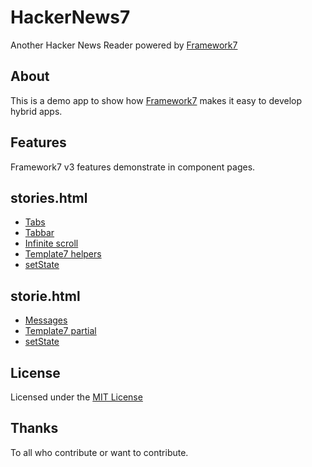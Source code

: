 HackerNews7
===========

Another Hacker News Reader powered by [Framework7](https://github.com/nolimits4web/Framework7)

About
-----
This is a demo app to show how [Framework7](https://github.com/nolimits4web/Framework7) makes it easy to develop hybrid apps.

Features
--------

Framework7 v3 features demonstrate in component pages.

## stories.html

- [Tabs](http://framework7.io/docs/tabs.html)
- [Tabbar](http://framework7.io/docs/toolbar-tabbar.html)
- [Infinite scroll](http://framework7.io/docs/infinite-scroll.html)
- [Template7 helpers](http://idangero.us/template7)
- [setState](https://blog.framework7.io/superpowered-router-components-in-framework7-3-1-0-296f598aeb99)

## storie.html

- [Messages](http://framework7.io/docs/messages.html)
- [Template7 partial](http://idangero.us/template7)
- [setState](https://blog.framework7.io/superpowered-router-components-in-framework7-3-1-0-296f598aeb99)

License
-------

Licensed under the [MIT License](https://guillaumebiton.github.com/HackerNews7/LICENSE)

Thanks
------

To all who contribute or want to contribute.
